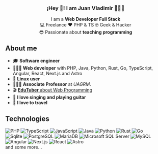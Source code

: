 <p align="center" width="300">
   <h3 align="center">¡Hey 👋! I am Juan Vladimir 👨🏻‍💻</h3>
</p>

<p align="center">
   I am a <strong>Web Developer Full Stack</strong><br>
   💻 Freelance ♥️ PHP & TS 🤓 Geek & Hacker<br>
   😎 Passionate about <strong>teaching programming</strong>
</p>

## About me

- 🎓 **Software engineer**
- 👨🏻‍💻 **Web developer** with PHP, Java, Python, Rust, Go, TypeScript, Angular, React, Next.js and Astro
- 🐧 **Linux user**
- 👨🏻‍🏫 **Associate Professor** at *UAGRM*.
- 🎬 [**EduTuber** about Web Programming](https://youtube.com/juanvladimir13?sub_confirmation=1)
- 🎸 **I love singing and playing guitar**
- 🧳 **I love to travel**

## Technologies

![PHP](https://img.shields.io/badge/PHP-4F5B93?style=for-the-badge&logo=php&logoColor=white)
![TypeScript](https://img.shields.io/badge/TypeScript-3178c6?style=for-the-badge&logo=typescript&logoColor=white)
![JavaScript](https://img.shields.io/badge/JavaScript-F7DF1E?style=for-the-badge&logo=javascript&logoColor=white)
![Java](https://img.shields.io/badge/Java-007396?style=for-the-badge&logo=oracle&logoColor=white)
![Python](https://img.shields.io/badge/Python-2b5b84?style=for-the-badge&logo=python&logoColor=white)
![Rust](https://img.shields.io/badge/rust-ffc832?style=for-the-badge&logo=rust&logoColor=white)
![Go](https://img.shields.io/badge/go-5dc9e2?style=for-the-badge&logo=go&logoColor=white)
</br>
![Sqlite](https://img.shields.io/badge/Sqlite-044a64?style=for-the-badge&logo=sqlite&logoColor=white)
![PostgreSQL](https://img.shields.io/badge/PostgreSQL-336791?style=for-the-badge&logo=postgresql&logoColor=white)
![MariaDB](https://img.shields.io/badge/MariaDB-C0765A?style=for-the-badge&logo=mariadb&logoColor=white)
![Microsoft SQL Server](https://img.shields.io/badge/Microsoft_SQL_Server-0078d4?style=for-the-badge&logo=microsoft-sql-server&logoColor=white)
![MySQL](https://img.shields.io/badge/MySQL-3E6E93?style=for-the-badge&logo=mysql&logoColor=white)
</br>
![Angular](https://img.shields.io/badge/Angular-d32f2f?style=for-the-badge&logo=angular&logoColor=white)
![Next.js](https://img.shields.io/badge/next.js-000?style=for-the-badge&logo=javascript&logoColor=white)
![React](https://img.shields.io/badge/react-087EA4?style=for-the-badge&logo=react&logoColor=white)
![Astro](https://img.shields.io/badge/astro-black?style=for-the-badge&logo=astro&logoColor=white)
</br>
and some more...
